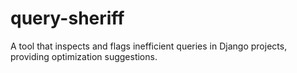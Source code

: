 # query-sheriff
A tool that inspects and flags inefficient queries in Django projects, providing optimization suggestions.
